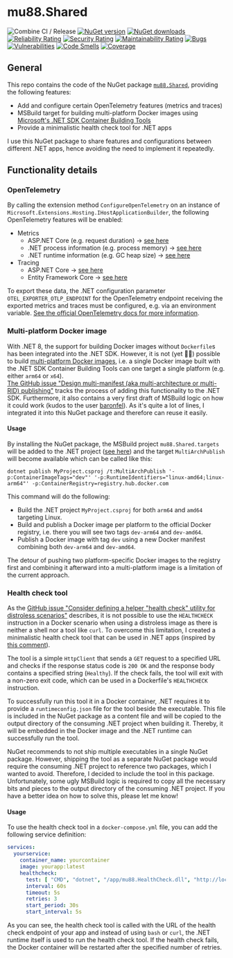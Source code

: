 # mu88.Shared
![Combine CI / Release](https://github.com/mu88/mu88.Shared/actions/workflows/CI_CD.yml/badge.svg)
[![NuGet version](https://img.shields.io/nuget/v/mu88.Shared)](https://www.nuget.org/packages/mu88.Shared/)
[![NuGet downloads](https://img.shields.io/nuget/dt/mu88.Shared)](https://www.nuget.org/packages/mu88.Shared/)  
[![Reliability Rating](https://sonarcloud.io/api/project_badges/measure?project=mu88_mu88.Shared&metric=reliability_rating)](https://sonarcloud.io/summary/new_code?id=mu88_mu88.Shared)
[![Security Rating](https://sonarcloud.io/api/project_badges/measure?project=mu88_mu88.Shared&metric=security_rating)](https://sonarcloud.io/summary/new_code?id=mu88_mu88.Shared)
[![Maintainability Rating](https://sonarcloud.io/api/project_badges/measure?project=mu88_mu88.Shared&metric=sqale_rating)](https://sonarcloud.io/summary/new_code?id=mu88_mu88.Shared)
[![Bugs](https://sonarcloud.io/api/project_badges/measure?project=mu88_mu88.Shared&metric=bugs)](https://sonarcloud.io/summary/new_code?id=mu88_mu88.Shared)
[![Vulnerabilities](https://sonarcloud.io/api/project_badges/measure?project=mu88_mu88.Shared&metric=vulnerabilities)](https://sonarcloud.io/summary/new_code?id=mu88_mu88.Shared)
[![Code Smells](https://sonarcloud.io/api/project_badges/measure?project=mu88_mu88.Shared&metric=code_smells)](https://sonarcloud.io/summary/new_code?id=mu88_mu88.Shared)
[![Coverage](https://sonarcloud.io/api/project_badges/measure?project=mu88_mu88.Shared&metric=coverage)](https://sonarcloud.io/summary/new_code?id=mu88_mu88.Shared)

## General
This repo contains the code of the NuGet package [`mu88.Shared`](https://www.nuget.org/packages/mu88.Shared/), providing the following features:
- Add and configure certain OpenTelemetry features (metrics and traces)
- MSBuild target for building multi-platform Docker images using [Microsoft's .NET SDK Container Building Tools](https://learn.microsoft.com/en-us/dotnet/core/docker/publish-as-container)
- Provide a minimalistic health check tool for .NET apps

I use this NuGet package to share features and configurations between different .NET apps, hence avoiding the need to implement it repeatedly.

## Functionality details
### OpenTelemetry
By calling the extension method `ConfigureOpenTelemetry` on an instance of `Microsoft.Extensions.Hosting.IHostApplicationBuilder`, the following OpenTelemetry features will be enabled:
- Metrics
  - ASP.NET Core (e.g. request duration) → [see here](https://github.com/open-telemetry/opentelemetry-dotnet-contrib/tree/main/src/OpenTelemetry.Instrumentation.AspNetCore#metrics)
  - .NET process information (e.g. process memory) → [see here](https://github.com/open-telemetry/opentelemetry-dotnet-contrib/tree/main/src/OpenTelemetry.Instrumentation.Process#metrics)
  - .NET runtime information (e.g. GC heap size) → [see here](https://github.com/open-telemetry/opentelemetry-dotnet-contrib/tree/main/src/OpenTelemetry.Instrumentation.Runtime#metrics)
- Tracing
  - ASP.NET Core → [see here](https://github.com/open-telemetry/opentelemetry-dotnet-contrib/tree/main/src/OpenTelemetry.Instrumentation.AspNetCore#traces)
  - Entity Framework Core → [see here](https://github.com/open-telemetry/opentelemetry-dotnet-contrib/tree/main/src/OpenTelemetry.Instrumentation.EntityFrameworkCore)

To export these data, the .NET configuration parameter `OTEL_EXPORTER_OTLP_ENDPOINT` for the OpenTelemetry endpoint receiving the exported metrics and traces must be configured, e.g. via an environment variable. [See the official OpenTelemetry docs for more information](https://opentelemetry.io/docs/languages/sdk-configuration/otlp-exporter/#otel_exporter_otlp_endpoint).

### Multi-platform Docker image
With .NET 8, the support for building Docker images without `Dockerfile`s has been integrated into the .NET SDK. However, it is not (yet 🫰🏻) possible to build [multi-platform Docker images](https://docs.docker.com/build/building/multi-platform/), i.e. a single Docker image built with the .NET SDK Container Building Tools can one target a single platform (e.g. either `arm64` or `x64`).  
[The GitHub issue "Design multi-manifest (aka multi-architecture or multi-RID) publishing"](https://github.com/dotnet/sdk-container-builds/issues/87) tracks the process of adding this functionality to the .NET SDK. Furthermore, it also contains a very first draft of MSBuild logic on how it could work (kudos to the user [baronfel](https://github.com/baronfel)). As it's quite a lot of lines, I integrated it into this NuGet package and therefore can reuse it easily.

#### Usage
By installing the NuGet package, the MSBuild project `mu88.Shared.targets` will be added to the .NET project ([see here](https://learn.microsoft.com/en-us/nuget/concepts/msbuild-props-and-targets)) and the target `MultiArchPublish` will become available which can be called like this:

`dotnet publish MyProject.csproj /t:MultiArchPublish '-p:ContainerImageTags="dev"' '-p:RuntimeIdentifiers="linux-amd64;linux-arm64"' -p:ContainerRegistry=registry.hub.docker.com`

This command will do the following:
- Build the .NET project `MyProject.csproj` for both `arm64` and `amd64` targeting Linux.
- Build and publish a Docker image per platform to the official Docker registry, i.e. there you will see two tags `dev-arm64` and `dev-amd64`.
- Publish a Docker image with tag `dev` using a new Docker manifest combining both `dev-arm64` and `dev-amd64`.

The detour of pushing two platform-specific Docker images to the registry first and combining it afterward into a multi-platform image is a limitation of the current approach.

### Health check tool
As the [GitHub issue "Consider defining a helper "health check" utility for distroless scenarios"](https://github.com/dotnet/dotnet-docker/issues/4300) describes, it is not possible to use the `HEALTHCHECK` instruction in a Docker scenario when using a distroless image as there is neither a shell nor a tool like `curl`. To overcome this limitation, I created a minimalistic health check tool that can be used in .NET apps (inspired by [this comment](https://github.com/dotnet/dotnet-docker/issues/4300#issuecomment-2546036016)).

The tool is a simple `HttpClient` that sends a `GET` request to a specified URL and checks if the response status code is `200 OK` and the response body contains a specified string (`Healthy`). If the check fails, the tool will exit with a non-zero exit code, which can be used in a Dockerfile's `HEALTHCHECK` instruction.

To successfully run this tool it in a Docker container, .NET requires it to provide a `runtimeconfig.json` file for the tool beside the executable. This file is included in the NuGet package as a content file and will be copied to the output directory of the consuming .NET project when building it. Thereby, it will be embedded in the Docker image and the .NET runtime can successfully run the tool.

NuGet recommends to not ship multiple executables in a single NuGet package. However, shipping the tool as a separate NuGet package would require the consuming .NET project to reference two packages, which I wanted to avoid. Therefore, I decided to include the tool in this package. Unfortunately, some ugly MSBuild logic is required to copy all the necessary bits and pieces to the output directory of the consuming .NET project. If you have a better idea on how to solve this, please let me know!

#### Usage
To use the health check tool in a `docker-compose.yml` file, you can add the following service definition:

```yaml
services:
  yourservice:
    container_name: yourcontainer
    image: yourapp:latest
    healthcheck:
      test: [ "CMD", "dotnet", "/app/mu88.HealthCheck.dll", "http://localhost:8080/healthz" ]
      interval: 60s
      timeout: 5s
      retries: 3
      start_period: 30s
      start_interval: 5s
```

As you can see, the health check tool is called with the URL of the health check endpoint of your app and instead of using `bash` or `curl`, the .NET runtime itself is used to run the health check tool. If the health check fails, the Docker container will be restarted after the specified number of retries.
